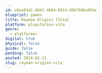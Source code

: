 ```yaml
---
id: e8ea93d1-dd42-4664-8914-d96f606a093e
blueprint: games
title: Rayman Origins [Vita]
platform: playstation-vita
genre:
  - platformer
digital: true
physical: false
guide: false
pending: false
posted: 2014-02-11
slug: rayman-origins-vita
---
```

